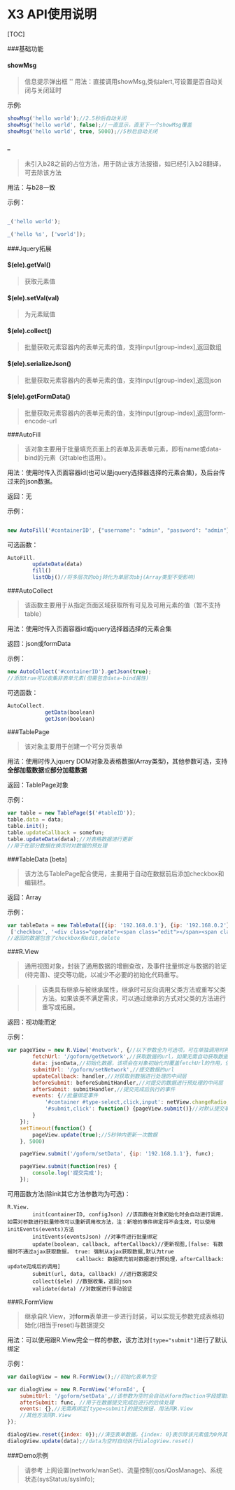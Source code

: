 X3 API使用说明
==============


[TOC]

###基础功能

#### showMsg

> 信息提示弹出框
''
用法：直接调用showMsg,类似alert,可设置是否自动关闭与关闭延时

示例:

```javascript
showMsg('hello world');//2.5秒后自动关闭
showMsg('hello world', false);//一直显示，直至下一个showMsg覆盖
showMsg('hello world', true, 5000);//5秒后自动关闭
```

#### _ 

> 未引入b28之前的占位方法，用于防止该方法报错，如已经引入b28翻译，可去除该方法

用法：与b28一致

示例：

```javascript

_('hello world');

_('hello %s', ['world']);

```


###Jquery拓展

#### $(ele).getVal()

> 获取元素值

#### $(ele).setVal(val)

> 为元素赋值

#### $(ele).collect()

> 批量获取元素容器内的表单元素的值，支持input[group-index],返回数组

#### $(ele).serializeJson()

> 批量获取元素容器内的表单元素的值，支持input[group-index],返回json

#### $(ele).getFormData()

> 批量获取元素容器内的表单元素的值，支持input[group-index],返回form-encode-url


###AutoFill

> 该对象主要用于批量填充页面上的表单及非表单元素，即有name或data-bind的元素（对table也适用）。

用法：使用时传入页面容器id(也可以是jquery选择器选择的元素合集)，及后台传过来的json数据。

返回：无

示例：
```javascript

new AutoFill('#containerID', {"username": "admin", "password": "admin"});

```
可选函数：
```javascript
AutoFill.
        updateData(data)
        fill()
        listObj()//将多层次的obj转化为单层次obj(Array类型不受影响)

```




###AutoCollect

> 该函数主要用于从指定页面区域获取所有可见及可用元素的值（暂不支持table）

用法：使用时传入页面容器id或jquery选择器选择的元素合集

返回：json或formData

示例：
```javascript
new AutoCollect('#containerID').getJson(true);
//添加true可以收集非表单元素(但需包含data-bind属性)
```

可选函数：
```javascript
AutoCollect.
            getData(boolean)
            getJson(boolean)
```


###TablePage

> 该对象主要用于创建一个可分页表单

用法：使用时传入jquery DOM对象及表格数据(Array类型)，其他参数可选，支持**全部加载数据**或**部分加载数据**

返回：TablePage对象

示例：
```javascript
var table = new TablePage($('#tableID'));
table.data = data;
table.init();
table.updateCallback = somefun;
table.updateData(data);//对表格数据进行更新
//用于在部分数据在换页时对数据的预处理

```

###TableData [beta]

> 该方法与TablePage配合使用，主要用于自动在数据前后添加checkbox和编辑栏。

返回：Array

示例：
```javascript
var tableData = new TableData([{ip: '192.168.0.1'}, {ip: '192.168.0.2'}],
 ['checkbox', '<div class="operate"><span class="edit"></span><span class="delete"></span></div>']).get();
//返回的数据包含了checkbox和edit,delete

```


###R.View 

> 通用视图对象，封装了通用数据的增删查改，及事件批量绑定与数据的验证(待完善)、提交等功能，以减少不必要的初始化代码重写。

>> 该类具有继承与被继承属性，继承时可反向调用父类方法或重写父类方法。如果该类不满足需求，可以通过继承的方式对父类的方法进行重写或拓展。

返回：视功能而定

示例：
```javascript
var pageView = new R.View('#network', {//以下参数全为可选项，可在单独调用时再进行传值
        fetchUrl: '/goform/getNetwork',//获取数据的url，如果无需自动获取数据，可以不设置fetchUrl
        data: jsonData,//初始化数据，该项会在对象初始化时覆盖fetchUrl的作用，但可以通过update(true)解决
        submitUrl: '/goform/setNetwork',//提交数据的url
        updateCallback: handler,//对获取到数据进行处理的中间层
        beforeSubmit: beforeSubmitHandler,//对提交的数据进行预处理的中间层
        afterSubmit: submitHandler,//提交完成后执行的事件
        events: {//批量绑定事件
            '#container #type-select,click,input': netView.changeRadio, //类似jquery的事件委托
            '#submit,click': function() {pageView.submit()}//对默认提交事件进行绑定
        }
    });
    setTimeout(function() {
        pageView.update(true);//5秒钟内更新一次数据
    }, 5000)

    pageView.submit('/goform/setData', {ip: '192.168.1.1'}, func);

    pageView.submit(function(res) {
        console.log('提交完成');
    });

```

可用函数方法(除init其它方法参数均为可选)：

    R.View.
            init(containerID, configJson) //该函数在对象初始化时会自动进行调用，如需对参数进行批量修改可以重新调用改方法，注：新增的事件绑定将不会生效，可以使用initEvents(events)方法
            initEvents(eventsJson) //对事件进行批量绑定
            update(boolean, callback, afterCallback)//更新视图,[false: 有数据时不通过ajax获取数据， true: 强制从ajax获取数据,默认为true
                          callback: 数据填充前对数据进行预处理，afterCallback: update完成后的调用]
            submit(url, data, callback) //进行数据提交
            collect($ele) //数据收集，返回json
            validate(data) //对数据进行手动验证



###R.FormView 

> 继承自R.View，对**form**表单进一步进行封装，可以实现无参数完成表格初始化(相当于reset)与数据提交

用法：可以使用跟R.View完全一样的参数，该方法对```[type="submit"]```进行了默认绑定

示例：

```javascript
var dailogView = new R.FormView();//初始化表单为空

var dialogView = new R.FormView('#formId', {
    submitUrl: '/goform/setData',//该参数为空时会自动从form的action字段提取url做为submitUrl
    afterSubmit: func, //用于在数据提交完成后进行的后续处理
    events: {},//无需再绑定[type=submit]的提交按钮，用法同R.View
    //其他方法同R.View
});

dialogView.reset({index: 0});//清空表单数据，{index: 0}表示除该元素值为0外其他全为默认
dialogView.update(data);//data为空时自动执行dialogView.reset()

```





###Demo示例

> 请参考 上网设置(network/wanSet)、流量控制(qos/QosManage)、系统状态(sysStatus/sysInfo);